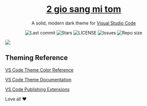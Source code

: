 <h1 align="center">
  <a href="https://marketplace.visualstudio.com/items?itemName=2giosangmitom.2giosangmitom">2 gio sang mi tom</a>
</h1>

<p align="center">
  A solid, modern dark theme for <a href="https://code.visualstudio.com/">Visual Studio Code</a>
</p>

<div align="center">
  <img alt="Last commit" src="https://img.shields.io/github/last-commit/2giosangmitom/vscode?style=for-the-badge&logo=github&color=8bd5ca&logoColor=D9E0EE&labelColor=302D41" />
  <img alt="Stars" src="https://img.shields.io/github/stars/2giosangmitom/vscode?style=for-the-badge&logo=startrek&color=c69ff5&logoColor=FFE200&labelColor=302D41" />
  <img alt="LICENSE" src="https://img.shields.io/github/license/2giosangmitom/neovim-config?style=for-the-badge&logo=bookstack&color=ee999f&logoColor=808080&labelColor=302D41" />
  <img alt="Issues" src="https://img.shields.io/github/issues/2giosangmitom/vscode?style=for-the-badge&logo=bilibili&color=F5E0DC&logoColor=D9E0EE&labelColor=302D41" />
  <img alt="Repo size" src="https://img.shields.io/github/repo-size/2giosangmitom/vscode?color=%23DDB6F2&label=SIZE&logo=onlyoffice&style=for-the-badge&logoColor=D9E0EE&labelColor=302D41" />
</div>

![](https://raw.githubusercontent.com/2giosangmitom/vscode/main/preview.png)

## Theming Reference

[VS Code Theme Color Reference](https://code.visualstudio.com/docs/getstarted/theme-color-reference)

[VS Code Theme Documentation](https://code.visualstudio.com/docs/extensions/themes-snippets-colorizers)

[VS Code Publishing Extensions](https://code.visualstudio.com/docs/extensions/publish-extension)

Love all ❤️
